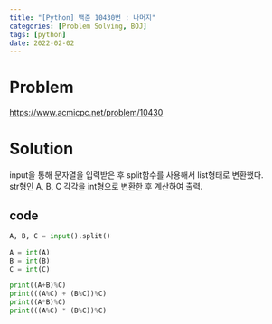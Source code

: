 ```yaml
---
title: "[Python] 백준 10430번 : 나머지"
categories: [Problem Solving, BOJ]
tags: [python]
date: 2022-02-02
---
```

# Problem
<https://www.acmicpc.net/problem/10430>

# Solution
input을 통해 문자열을 입력받은 후 split함수를 사용해서 list형태로 변환했다.  
str형인 A, B, C 각각을 int형으로 변환한 후 계산하여 출력.
## code
```python
A, B, C = input().split()

A = int(A)
B = int(B)
C = int(C)

print((A+B)%C)
print(((A%C) + (B%C))%C)
print((A*B)%C)
print(((A%C) * (B%C))%C)
```
